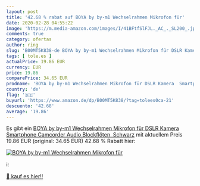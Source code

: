 ```yaml
---
layout: post
title: '42.68 % rabat auf BOYA by by-m1 Wechselrahmen Mikrofon für'
date: 2020-02-28 04:55:22
image: 'https://m.media-amazon.com/images/I/41BFtfSlFJL._AC_._SL200_.jpg'
comments: true
category: ofertas
author: ring
slug: 'B00MT5K838-de BOYA by by-m1 Wechselrahmen Mikrofon für DSLR Kamera...'
tags: [ tole.es ]
actualPrice: 19.86 EUR
currency: EUR
price: 19.86
comparePrice: 34.65 EUR
prodname: 'BOYA by by-m1 Wechselrahmen Mikrofon für DSLR Kamera  Smartphone  Camcorder  Audio Blockflöten  Schwarz'
country: 'de'
flag: '🇩🇪'
buyurl: 'https://www.amazon.de/dp/B00MT5K838/?tag=tolees0ca-21'
descuento: '42.68'
average: '19.86'
---
```


Es gibt ein [BOYA by by-m1 Wechselrahmen Mikrofon für DSLR Kamera  Smartphone  Camcorder  Audio Blockflöten  Schwarz](https://www.amazon.de/dp/B00MT5K838/?tag=tolees0ca-21) mit aktuellem Preis 19.86 EUR (original: 34.65 EUR) 42.68 % Rabatt hier:

[![BOYA by by-m1 Wechselrahmen Mikrofon für](https://m.media-amazon.com/images/I/41BFtfSlFJL._AC_._SL200_.jpg)](https://www.amazon.de/dp/B00MT5K838/?tag=tolees0ca-21)

ℹ️:


[🛒 kauf es hier!!](https://www.amazon.de/dp/B00MT5K838/?tag=tolees0ca-21)
